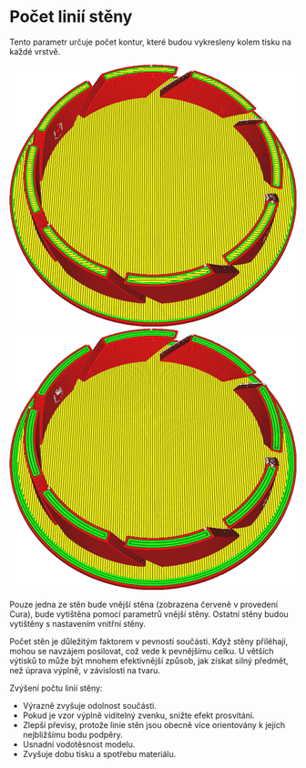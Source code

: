 Počet linií stěny
====
Tento parametr určuje počet kontur, které budou vykresleny kolem tisku na každé vrstvě.

![Dvě stěny](../../../articles/images/wall_thickness_0.8.png)
![Čtyři stěny](../../../articles/images/wall_thickness_1.6.png)

Pouze jedna ze stěn bude vnější stěna (zobrazena červeně v provedení Cura), bude vytištěna pomocí parametrů vnější stěny. Ostatní stěny budou vytištěny s nastavením vnitřní stěny.

Počet stěn je důležitým faktorem v pevnosti součásti. Když stěny přiléhají, mohou se navzájem posilovat, což vede k pevnějšímu celku. U větších výtisků to může být mnohem efektivnější způsob, jak získat silný předmět, než úprava výplně, v závislosti na tvaru.

Zvýšení počtu linií stěny:
* Výrazně zvyšuje odolnost součásti.
* Pokud je vzor výplně viditelný zvenku, snižte efekt prosvítání.
* Zlepší převisy, protože linie stěn jsou obecně více orientovány k jejich nejbližšímu bodu podpěry.
* Usnadní vodotěsnost modelu.
* Zvyšuje dobu tisku a spotřebu materiálu.
